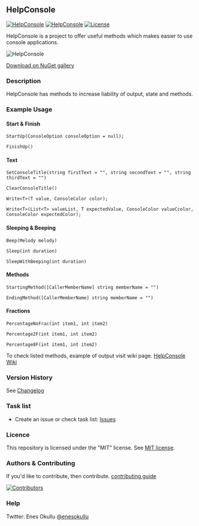 ## HelpConsole
[![HelpConsole](https://img.shields.io/nuget/v/HelpConsole.svg)](https://www.nuget.org/packages/HelpConsole/) [![HelpConsole](https://img.shields.io/nuget/dt/HelpConsole.svg)](https://www.nuget.org/packages/HelpConsole/) [![License](https://img.shields.io/github/license/meokullu/HelpConsole.svg)](https://github.com/meokullu/HelpConsole/blob/master/LICENSE)

HelpConsole is a project to offer useful methods which makes easier to use console applications.

![HelpConsole](https://github.com/meokullu/HelpConsole/assets/4971757/b90993c5-ffa8-4f59-9255-127f4871794a)

[Download on NuGet gallery](https://www.nuget.org/packages/HelpConsole/)

### Description

HelpConsole has methods to increase liability of output, state and methods.

### Example Usage

#### Start & Finish
```
StartUp(ConsoleOption consoleOption = null);
```
```
FinishUp()
```
#### Text
```
SetConsoleTitle(string firstText = "", string secondText = "", string thirdText = "")
```
```
ClearConsoleTitle()
```
```
Write<T>(T value, ConsoleColor color);
```
```
Write<T>(List<T> valueList, T expectedValue, ConsoleColor valueCcolor, ConsoleColor expectedColor);
```
#### Sleeping & Beeping
```
Beep(Melody melody)
```
```
Sleep(int duration)
```
```
SleepWithBeeping(int duration)
```
#### Methods
```
StartingMethod([CallerMemberName] string memberName = "")
```
```
EndingMethod([CallerMemberName] string memberName = "")
```
#### Fractions
```
PercentageNoFrac(int item1, int item2)
```
```
Percentage2F(int item1, int item2)
```
```
Percentage8F(int item1, int item2)
```

To check listed methods, example of output visit wiki page. [HelpConsole Wiki](https://github.com/meokullu/HelpConsole/wiki)

### Version History
See [Changelog](https://github.com/meokullu/HelpConsole/blob/master/CHANGELOG.md)

### Task list
* Create an issue or check task list: [Issues](https://github.com/meokullu/HelpConsole/issues)

### Licence
This repository is licensed under the "MIT" license. See [MIT license](https://github.com/meokullu/HelpConsole/blob/master/LICENSE).

### Authors & Contributing

If you'd like to contribute, then contribute. [contributing guide](https://github.com/meokullu/HelpConsole/blob/master/CONTRIBUTING.md)

[![Contributors](https://contrib.rocks/image?repo=meokullu/HelpConsole)](https://github.com/meokullu/HelpConsole/graphs/contributors)

### Help
Twitter: Enes Okullu [@enesokullu](https://twitter.com/EnesOkullu)
